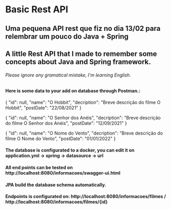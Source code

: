 # Basic Rest API

## Uma pequena API rest que fiz no dia 13/02 para relembrar um pouco do Java + Spring

## A little Rest API that I made to remember some concepts about Java and Spring framework.

###### Please ignore any gramatical mistake, I'm learning English.


#### Here is some data to your add on database through Postman.:

{
  "id": null,
  "name": "O Hobbit",
  "decription": "Breve descrição do filme O Hobbit",
  "postDate": "22/08/2021"
}


{
  "id": null,
  "name": "O Senhor dos Anéis",
  "decription": "Breve descrição do filme O Senhor dos Anéis",
  "postDate": "12/09/2021"
}

{
  "id": null,
  "name": "O Nome do Vento",
  "decription": "Breve descrição do filme O Nome do Vento",
  "postDate": "01/01/2022"
}

#### The database is configurated to a docker, you can edit it on application.yml -> spring -> datasource -> url
#### All end points can be tested on http://localhost:8080/informacoes/swagger-ui.html
#### JPA build the database schema automatically.
#### Endpoints is configurated on: http://localhost:8080/informacoes/filmes / http://localhost:8080/informacoes/filmes/{id}
